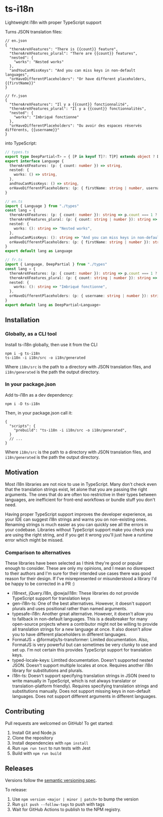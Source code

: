 # ts-i18n

Lightweight i18n with proper TypeScript support

Turns JSON translation files:

```jsonc
// en.json
{
  "thereAreXFeatures": "There is {{count}} feature",
  "thereAreXFeatures_plural": "There are {{count}} features",
  "nested": {
    "works": "Nested works"
  },
  "andYouCanMissKeys": "And you can miss keys in non-default languages",
  "orHaveDifferentPlaceholders": "Or have different placeholders, {{firstName}}"
}

// fr.json
{
  "thereAreXFeatures": "Il y a {{count}} fonctionnalité",
  "thereAreXFeatures_plural": "Il y a {{count}} fonctionnalités",
  "nested": {
    "works": "Imbriqué fonctionne"
  },
  "orHaveDifferentPlaceholders": "Ou avoir des espaces réservés différents, {{username}}"
}
```

into TypeScript:

```ts
// types.ts
export type DeepPartial<T> = { [P in keyof T]?: T[P] extends object ? DeepPartial<T[P]> : T[P]; }
export interface Language {
  thereAreXFeatures: (p: { count: number }) => string,
  nested: {
    works: () => string,
  },
  andYouCanMissKeys: () => string,
  orHaveDifferentPlaceholders: (p: { firstName: string | number, username: string | number }) => string,
}

// en.ts
import { Language } from "./types"
const lang = {
  thereAreXFeatures: (p: { count: number }): string => p.count === 1 ? ("There is " + p.count.toString() + " feature") : lang.thereAreXFeatures_plural(p),
  thereAreXFeatures_plural: (p: { count: string | number }): string => "There are " + p.count.toString() + " features",
  nested: {
    works: (): string => "Nested works",
  },
  andYouCanMissKeys: (): string => "And you can miss keys in non-default languages",
  orHaveDifferentPlaceholders: (p: { firstName: string | number }): string => "Or have different placeholders, " + p.firstName.toString() + "",
}
export default lang as Language

// fr.ts
import { Language, DeepPartial } from "./types"
const lang = {
  thereAreXFeatures: (p: { count: number }): string => p.count === 1 ? ("Il y a " + p.count.toString() + " fonctionnalité") : lang.thereAreXFeatures_plural(p),
  thereAreXFeatures_plural: (p: { count: string | number }): string => "Il y a " + p.count.toString() + " fonctionnalités",
  nested: {
    works: (): string => "Imbriqué fonctionne",
  },
  orHaveDifferentPlaceholders: (p: { username: string | number }): string => "Ou avoir des espaces réservés différents, " + p.username.toString() + "",
}
export default lang as DeepPartial<Language>
```

## Installation

### Globally, as a CLI tool

Install ts-i18n globally, then use it from the CLI

```
npm i -g ts-i18n
ts-i18n -i i18n/src -o i18n/generated
```

Where `i18n/src` is the path to a directory with JSON translation files, and `i18n/generated` is the path the output directory.

### In your package.json

Add ts-i18n as a dev dependency:

```
npm i -D ts-i18n
```

Then, in your package.json call it:

```jsonc
{
  "scripts": {
    "prebuild": "ts-i18n -i i18n/src -o i18n/generated",
  }
  // ...
}
```

Where `i18n/src` is the path to a directory with JSON translation files, and `i18n/generated` is the path the output directory.

## Motivation

Most i18n libraries are not nice to use in TypeScript. Many don't check even that the translation strings exist, let alone that you are passing the right arguments. The ones that do are often too restrictive in their types between languages, are inefficient for front-end workflows or bundle stuff you don't need.

Having proper TypeScript support improves the developer experience, as your IDE can suggest i18n strings and warns you on non-existing ones. Renaming strings is much easier as you can quickly see all the errors in your codebase. Libraries without TypeScript support make you check you are using the right string, and if you get it wrong you'll just have a runtime error which might be missed.

### Comparison to alternatives

These libraries have been selected as I think they're good or popular enough to consider. These are only my opinions, and I mean no disrespect to their authors and I'm sure for their intended use cases there was good reason for their design. If I've misrepresented or misunderstood a library I'd be happy to be corrected in a PR :)

- i18next, jQuery.i18n, @owja/i18n: These libraries do not provide TypeScript support for translation keys
- gen-i18n-ts: One of the best alternatives. However, it doesn't support plurals and uses positional rather than named arguments.
- typesafe-i18n: Another great alternative. However, it doesn't allow you to fallback in non-default languages. This is a dealbreaker for many open-source projects where a contributor might not be willing to provide all translation strings for a new language at once. It also doesn't allow you to have different placeholders in different languages.
- FormatJS + @formatjs/ts-transformer: Limited documentation. Also, FormatJS is very powerful but can sometimes be very clunky to use and set up. I'm not certain this provides TypeScript support for translation keys.
- typed-locale-keys: Limtited documentation. Doesn't supported nested JSON. Doesn't support multiple locales at once. Requires another i18n library for substitutions and plurals.
- i18n-ts: Doesn't support specifying translation strings in JSON (need to write manually in TypeScript, which is not always translator or translation-platform friendly). Requires specifying translation strings and substitutions manually. Does not support missing keys in non-default languages. Does not support different arguments in different languages.

## Contributing

Pull requests are welcomed on GitHub! To get started:

1. Install Git and Node.js
2. Clone the repository
3. Install dependencies with `npm install`
4. Run `npm run test` to run tests with Jest
5. Build with `npm run build`

## Releases

Versions follow the [semantic versioning spec](https://semver.org/).

To release:

1. Use `npm version <major | minor | patch>` to bump the version
2. Run `git push --follow-tags` to push with tags
3. Wait for GitHub Actions to publish to the NPM registry.
